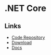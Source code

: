 # .NET Core

## Links

- [Code Repository](https://github.com/dotnet/core)
- [Download](https://dotnet.microsoft.com/download?initial-os=linux)
- [Docs](https://github.com/dotnet/docs)
